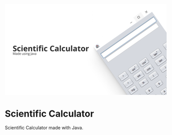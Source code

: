 ![Cover Image](./assets/iMac%20-%201.png)

# Scientific Calculator

Scientific Calculator made with Java.
